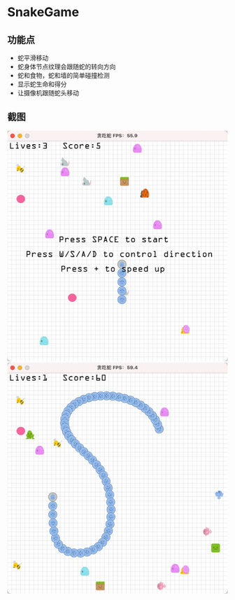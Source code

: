 # SnakeGame

## 功能点
- 蛇平滑移动
- 蛇身体节点纹理会跟随蛇的转向方向
- 蛇和食物，蛇和墙的简单碰撞检测
- 显示蛇生命和得分
- 让摄像机跟随蛇头移动

## 截图
![](https://github.com/karosLi/SnakeGame/blob/main/ScreenShots/screen_shot_1.jpg)
![](https://github.com/karosLi/SnakeGame/blob/main/ScreenShots/screen_shot_2.jpg)
